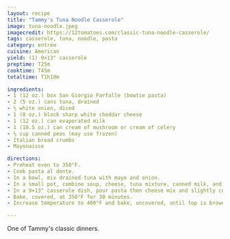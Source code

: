 ```yaml
---
layout: recipe
title: "Tammy's Tuna Noodle Casserole"
image: tuna-noodle.jpeg
imagecredit: https://12tomatoes.com/classic-tuna-noodle-casserole/
tags: casserole, tuna, noodle, pasta
category: entrée
cuisine: American
yield: (1) 9×13" casserole
preptime: T25m
cooktime: T45m
totaltime: T1h10m

ingredients:
- 1 (12 oz.) box San Giorgio Farfalle (bowtie pasta)
- 2 (5 oz.) cans tuna, drained
- ½ white onion, diced
- 1 (8 oz.) block sharp white cheddar cheese
- 1 (12 oz.) can evaporated milk
- 1 (10.5 oz.) can cream of mushroom or cream of celery
- ⅓ cup canned peas (may use frozen)
- Italian bread crumbs
- Mayonaisse

directions:
- Preheat oven to 350°F.
- Cook pasta al dente.
- In a bowl, mix drained tuna with mayo and onion.
- In a small pot, combine soup, cheese, tuna mixture, canned milk, and peas, and heat until cheese is melted.
- In a 9×13" casserole dish, pour pasta then cheese mix and slightly combine. Top with desired amount of breadcrumbs.
- Bake, covered, at 350°F for 30 minutes.
- Increase temperature to 400°F and bake, uncovered, until top is browned.

---
```


One of Tammy's classic dinners.
